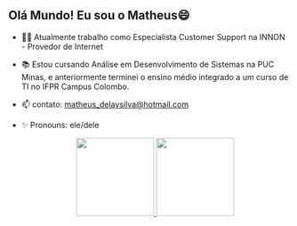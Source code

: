 ## Olá Mundo! Eu sou o Matheus😄

- 👨‍💻 Atualmente trabalho como Especialista Customer Support na INNON - Provedor de Internet
- 📚 Estou cursando Análise em Desenvolvimento de Sistemas na PUC Minas, e anteriormente terminei o ensino médio integrado a um curso de TI no IFPR Campus Colombo.
- 📫 contato: matheus_delaysilva@hotmail.com
- ✨ Pronouns: ele/dele

  <div align="center">
  <a href="https://github.com/matheusdelay">
  <img height="140em" src="https://github-readme-stats.vercel.app/api?username=matheusdelay&show_icons=true&theme=tokyonight&include_all_commits=true&count_private=true"/>
  <img height="140em" src="https://github-readme-stats.vercel.app/api/top-langs/?username=matheusdelay&layout=compact&langs_count=7&theme=tokyonight"/>
</div>
